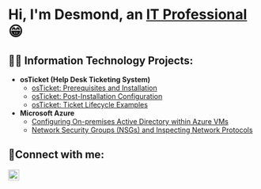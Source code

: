 <h1>Hi, I'm Desmond, an <a href="[https://www.linkedin.com/in/desmond-thompson]">IT Professional</a>😁</h1>

<h2>👨‍💻 Information Technology Projects:</h2>

- <b>osTicket (Help Desk Ticketing System)</b>
  - [osTicket: Prerequisites and Installation](https://github.com/DesmondJThompson/osticket-prereqs)
  - [osTicket: Post-Installation Configuration](https://github.com/DesmondJThompson/post-install-config)
  - [osTicket: Ticket Lifecycle Examples](https://github.com/DesmondJThompson/ticket-lifecycle)
- <b>Microsoft Azure</b>
  - [Configuring On-premises Active Directory within Azure VMs](https://github.com/DesmondJThompson/configure-ad)
  - [Network Security Groups (NSGs) and Inspecting Network Protocols](https://github.com/DesmondJThompson/azure-network-protocols)

<h2>🤳Connect with me:</h2>


[<img align="left" alt="Desmond | LinkedIn" width="22px" src="https://cdn.jsdelivr.net/npm/simple-icons@v3/icons/linkedin.svg" />][linkedin]



[linkedin]: https://www.linkedin.com/in/desmond-thompson/
